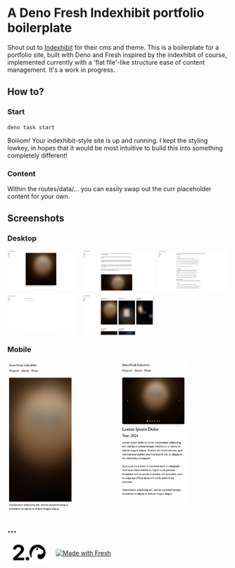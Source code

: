 # A Deno Fresh Indexhibit portfolio boilerplate

Shout out to [Indexhibit](https://indexhibit.org/) for their cms and theme.
This is a boilerplate for a portfolio site, built with Deno and Fresh inspired by the indexhibit of course, implemented currently with a 'flat file'-like structure ease of content management. It's a work in progress.

## How to?

### Start

```
deno task start
```

Boiiiom! Your indexhibit-style site is up and running. I kept the styling lowkey, in hopes that it would be most intuitive to build this into something completely different!

### Content
Within the routes/data/... you can easily swap out the curr placeholder content for your own. 

## Screenshots

### Desktop

<div style="display: grid; grid-template-columns: repeat(3, 1fr); gap: 10px;">
  <img src="static/readme-images/desktop-index.jpeg" alt="Desktop Index" width="200">
  <img src="static/readme-images/desktop-about.jpeg" alt="Desktop About" width="200">
  <img src="static/readme-images/desktop-cv.jpeg" alt="Desktop CV" width="200">
  <img src="static/readme-images/desktop-press.jpeg" alt="Desktop Press" width="200">
  <img src="static/readme-images/desktop-projects.jpeg" alt="Desktop Projects" width="200">
</div>

### Mobile

<div style="display: grid; grid-template-columns: repeat(2, 1fr); gap: 10px;">
  <img src="static/readme-images/mobile-index.jpeg" alt="Mobile Index" width="150">
  <img src="static/readme-images/mobile-single-project.jpeg" alt="Mobile Single Project" width="150">
</div>

## ...

<div style="display: flex; align-items: center; gap: 10px;">
  <a href="https://deno.com">
    <img src="static/readme-images/deno2.png" alt="Made with Deno" width="100">
  </a>
  <a href="https://fresh.deno.dev">
    <img src="https://fresh.deno.dev/fresh-badge.svg" alt="Made with Fresh" width="100">
  </a>
</div>
